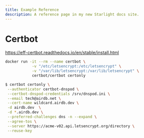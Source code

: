 ```yaml
---
title: Example Reference
description: A reference page in my new Starlight docs site.
---
```


# Certbot

<https://eff-certbot.readthedocs.io/en/stable/install.html>

```bash
docker run -it --rm --name certbot \
            -v "/etc/letsencrypt:/etc/letsencrypt" \
            -v "/var/lib/letsencrypt:/var/lib/letsencrypt" \
            certbot/certbot certonly
```

```bash
$ certbot certonly \
 --authenticator certbot-dnspod \
 --certbot-dnspod-credentials /srv/dnspod.ini \
 --email tech@airdb.net \
 --cert-name wildcard.airdb.dev \
 -d airdb.dev  \
 -d *.airdb.dev \
 --preferred-challenges dns -n --expand \
 --agree-tos \
 --server https://acme-v02.api.letsencrypt.org/directory \
 --reuse-key
```
